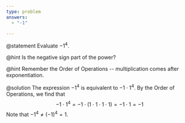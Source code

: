 ```yaml
---
type: problem
answers:
  - "-1"

---
```


@statement
Evaluate $-1^4$.

@hint
Is the negative sign part of the power?

@hint
Remember the Order of Operations -- multiplication comes after exponentiation.

@solution
The expression $-1^4$ is equivalent to $-1\cdot1^4$. By the Order of Operations, we find that 
$$-1\cdot1^4=-1\cdot(1\cdot1\cdot1\cdot1)
=-1\cdot1=-1$$
Note that $-1^4\neq(-1)^4=1$.


<!--stackedit_data:
eyJoaXN0b3J5IjpbLTEzNDcxNjI0ODldfQ==
-->